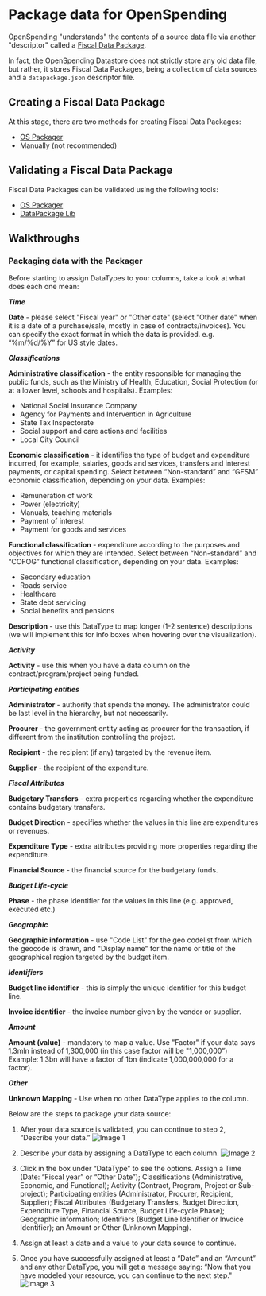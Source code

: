 # Package data for OpenSpending

OpenSpending "understands" the contents of a source data file via another "descriptor" called a [Fiscal Data Package](https://frictionlessdata.io/specs/fiscal-data-package/).

In fact, the OpenSpending Datastore does not strictly store any old data file, but rather, it stores Fiscal Data Packages, being a collection of data sources and a `datapackage.json` descriptor file.

## Creating a Fiscal Data Package

At this stage, there are two methods for creating Fiscal Data Packages:

- [OS Packager](https://github.com/openspending/os-packager)
- Manually (not recommended)


## Validating a Fiscal Data Package

Fiscal Data Packages can be validated using the following tools:

- [OS Packager](https://github.com/openspending/os-packager)
- [DataPackage Lib](https://github.com/frictionlessdata/datapackage-py)

## Walkthroughs

### Packaging data with the Packager

Before starting to assign DataTypes to your columns, take a look at what does each one mean:


***Time***

**Date** - please select "Fiscal year" or "Other date" (select "Other date" when it is a date of a purchase/sale, mostly in case of contracts/invoices). You can specify the exact format in which the data is provided. e.g. “%m/%d/%Y” for US style dates.


***Classifications***

**Administrative classification** - the entity responsible for managing the public funds, such as the Ministry of Health, Education, Social Protection (or at a lower level, schools and hospitals). Examples:
* National Social Insurance Company
* Agency for Payments and Intervention in Agriculture
* State Tax Inspectorate
* Social support and care actions and facilities
* Local City Council

**Economic classification** - it identifies the type of budget and expenditure incurred, for example, salaries, goods and services, transfers and interest payments, or capital spending. Select between “Non-standard” and “GFSM” economic classification, depending on your data. Examples:
* Remuneration of work
* Power (electricity)
* Manuals, teaching materials
* Payment of interest
* Payment for goods and services

**Functional classification** - expenditure according to the purposes and objectives for which they are intended. Select between “Non-standard” and “COFOG” functional classification, depending on your data.
Examples:
* Secondary education
* Roads service
* Healthcare
* State debt servicing
* Social benefits and pensions

**Description** - use this DataType to map longer (1-2 sentence) descriptions (we will implement this for info boxes when hovering over the visualization).


***Activity***

**Activity** - use this when you have a data column on the contract/program/project being funded.


***Participating entities***

**Administrator** - authority that spends the money. The administrator could be last level in the hierarchy, but not necessarily.

**Procurer** - the government entity acting as procurer for the transaction, if different from the institution controlling the project.

**Recipient** - the recipient (if any) targeted by the revenue item.

**Supplier** - the recipient of the expenditure.


***Fiscal Attributes***

**Budgetary Transfers** - extra properties regarding whether the expenditure contains budgetary transfers.

**Budget Direction** - specifies whether the values in this line are expenditures or revenues.

**Expenditure Type** - extra attributes providing more properties regarding the expenditure.

**Financial Source** - the financial source for the budgetary funds.


***Budget Life-cycle***

**Phase** - the phase identifier for the values in this line (e.g. approved, executed etc.)


***Geographic***

**Geographic information** - use "Code List" for the geo codelist from which the geocode is drawn, and "Display name" for the name or title of the geographical region targeted by the budget item.


***Identifiers***

**Budget line identifier** - this is simply the unique identifier for this budget line.

**Invoice identifier** - the invoice number given by the vendor or supplier.


***Amount***

**Amount (value)** - mandatory to map a value. Use "Factor" if your data says 1.3mln instead of 1,300,000 (in this case factor will be "1,000,000”) Example: 1.3bn will have a factor of 1bn (indicate 1,000,000,000 for a factor).


***Other***

**Unknown Mapping** - Use when no other DataType applies to the column.

Below are the steps to package your data source:

1. After your data source is validated, you can continue to step 2, “Describe your data.”
![Image 1](https://raw.githubusercontent.com/openspending/docs/master/images/Package%201..jpg)

2. Describe your data by assigning a DataType to each column.
![Image 2](https://raw.githubusercontent.com/openspending/docs/master/images/datatypes.png)

3. Click in the box under “DataType” to see the options. Assign a Time (Date: “Fiscal year” or “Other Date”); Classifications (Administrative, Economic, and Functional); Activity (Contract, Program, Project or Sub-project); Participating entities (Administrator, Procurer, Recipient, Supplier); Fiscal Attributes (Budgetary Transfers, Budget Direction, Expenditure Type, Financial Source, Budget Life-cycle Phase); Geographic information; Identifiers (Budget Line Identifier or Invoice Identifier); an Amount or Other (Unknown Mapping).
4. Assign at least a date and a value to your data source to continue.

5. Once you have successfully assigned at least a “Date” and an “Amount” and any other DataType, you will get a message saying: “Now that you have modeled your resource, you can continue to the next step."
![Image 3](https://raw.githubusercontent.com/openspending/docs/master/images/Package%203..jpg)
